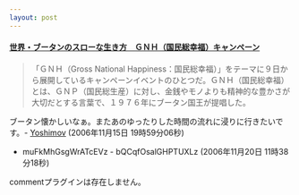 ```yaml
---
layout: post
---
```

<h4><a href="http://www.janjan.jp/world/0611/0611134623/1.php">世界・ブータンのスローな生き方　ＧＮＨ（国民総幸福）キャンペーン</a></h4>
<blockquote><p>「ＧＮＨ（Gross National Happiness：国民総幸福）」をテーマに９日から展開しているキャンペーンイベントのひとつだ。ＧＮＨ（国民総幸福）とは、ＧＮＰ（国民総生産）に対し、金銭やモノよりも精神的な豊かさが大切だとする言葉で、１９７６年にブータン国王が提唱した。</p>
</blockquote>
<p>ブータン懐かしいなぁ。またあのゆったりした時間の流れに浸りに行きたいです。- <a href="/?page=Yoshimov" class="wikipage">Yoshimov</a> (2006年11月15日 19時59分06秒)</p>
<ul>
<li>muFkMhGsgWrATcEVz - bQCqfOsalGHPTUXLz (2006年11月20日 11時38分18秒)</li>
</ul>
<p><span class="error">commentプラグインは存在しません。</span> </p>
